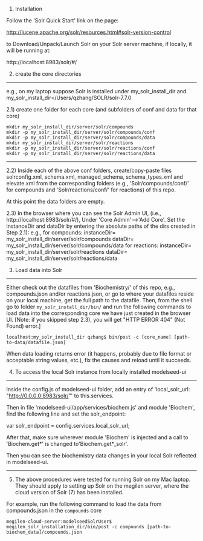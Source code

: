 1. Installation

Follow the 'Solr Quick Start' link on the page:

http://lucene.apache.org/solr/resources.html#solr-version-control

to Download/Unpack/Launch Solr on your Solr server machine, if locally, it will be running at:

http://localhost:8983/solr/#/

2. create the core directories
-------------------------------------------------------------------------
e.g., on my laptop suppose Solr is installed under my_solr_install_dir and
my_solr_install_dir=/Users/qzhang/SOLR/solr-7.7.0

2.1) create one folder for each core (and subfolders of conf and data for that core)

    mkdir my_solr_install_dir/server/solr/compounds
    mkdir -p my_solr_install_dir/server/solr/compounds/conf
    mkdir -p my_solr_install_dir/server/solr/compounds/data
    mkdir my_solr_install_dir/server/solr/reactions
    mkdir -p my_solr_install_dir/server/solr/reactions/conf
    mkdir -p my_solr_install_dir/server/solr/reactions/data

-------------------------------------------------------------------------

2.2) Inside each of the above conf folders, create/copy-paste files solrconfig.xml, schema.xml,
managed_schema, schema_types.xml and elevate.xml from the corresponding folders
(e.g., 'Solr/compounds/conf/' for compounds and 'Solr/reactions/conf/' for reactions) of this repo.

At this point the data folders are empty.

2.3) In the browser where you can see the Solr Admin UI, (i.e., http://localhost:8983/solr/#/), 
Under 'Core Admin'-->'Add Core'. Set the instanceDir and dataDir by entering the absolute paths of the dirs created in Step 2.1):
e.g., for compounds:
        instanceDir= my_solr_install_dir/server/solr/compounds
        dataDir= my_solr_install_dir/server/solr/compounds/data
      for reactions:
        instanceDir= my_solr_install_dir/server/solr/reactions
        dataDir= my_solr_install_dir/server/solr/reactions/data

3. Load data into Solr
-------------------------------------------------------------------------
Either check out the datafiles from 'Biochemistry/' of this repo, e.g., compounds.json and/or reactions.json,
or go to where your datafiles reside on your local machine, get the full path to the datafile. Then,
from the shell go to folder `my_solr_install_dir/bin/` and run the following commands to load data
into the corresponding core we have just created in the browser UI. [Note: if you skipped step 2.3),
you will get "HTTP ERROR 404" (Not Found) error.]

    localhost:my_solr_install_dir qzhang$ bin/post -c [core_name] [path-to-data/datafile.json]

When data loading returns error (it happens, probably due to file format or acceptable string values, etc.), 
fix the causes and reload until it succeeds.

4. To access the local Solr instance from locally installed modelseed-ui
-------------------------------------------------------------------------
Inside the config.js of modelseed-ui folder, add an entry of 'local_solr_url: "http://0.0.0.0:8983/solr/"' to this.services.

Then in file 'modelseed-ui/app/services/biochem.js' and module 'Biochem', find the following line and set the solr_endpoint:

var solr_endpoint = config.services.local_solr_url;

After that, make sure wherever module 'Biochem' is injected and a call to 'Biochem.get*' is changed to'Biochem.get*_solr'.

Then you can see the biochemistry data changes in your local Solr reflected in modelseed-ui.

-------------------------------------------------------------------------
5. The above procedures were tested for running Solr on my Mac laptop. They should apply to setting up Solr on the megilen server,
where the cloud version of Solr (7) has been installed.

For example, run the following command to load the data from compounds.json in the `compounds` core

    megilen-cloud-server:modelseedSolrUser$ megilen_solr_installation_dir/bin/post -c compounds [path-to-biochem_data]/compounds.json
